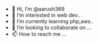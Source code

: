 - 👋 Hi, I’m @aarush369
- 👀 I’m interested in web dev..
- 🌱 I’m currently learning php,aws..
- 💞️ I’m looking to collaborate on ...
- 📫 How to reach me ...

<!---
aarush369/aarush369 is a ✨ special ✨ repository because its `README.md` (this file) appears on your GitHub profile.
You can click the Preview link to take a look at your changes.
--->
